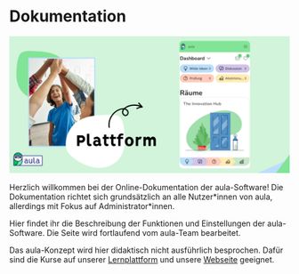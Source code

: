 # Dokumentation
<img src="/screenshots/Plattformquer.png" alt="Plattform">


Herzlich willkommen bei der Online-Dokumentation der aula-Software!
Die Dokumentation richtet sich grundsätzlich an alle Nutzer\*innen von aula, allerdings mit Fokus auf Administrator\*innen.

Hier findet ihr die Beschreibung der Funktionen und Einstellungen der aula-Software. Die Seite wird fortlaufend vom aula-Team bearbeitet.


Das aula-Konzept wird hier didaktisch nicht ausführlich besprochen. Dafür sind die Kurse auf unserer [Lernplattform](https://learning.aula.de) und unsere [Webseite](www.aula.de) geeignet.
